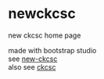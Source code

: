 # newckcsc
new ckcsc home page

made with bootstrap studio  
see [new-ckcsc](ckcsc-32nd.github.io/new-ckcsc)  
also see [ckcsc](ckcsc.bss.design)
